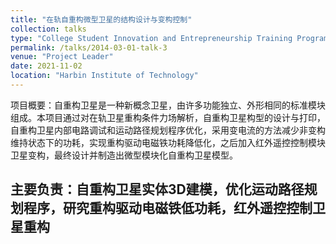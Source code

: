 ```yaml
---
title: "在轨自重构微型卫星的结构设计与变构控制"
collection: talks
type: "College Student Innovation and Entrepreneurship Training Program"
permalink: /talks/2014-03-01-talk-3
venue: "Project Leader"
date: 2021-11-02
location: "Harbin Institute of Technology"
---
```


项目概要：自重构卫星是一种新概念卫星，由许多功能独立、外形相同的标准模块组成。本项目通过对在轨卫星重构条件力场解析，自重构卫星构型的设计与打印，自重构卫星内部电路调试和运动路径规划程序优化，采用变电流的方法减少非变构维持状态下的功耗，实现重构驱动电磁铁功耗降低化，之后加入红外遥控控制模块卫星变构，最终设计并制造出微型模块化自重构卫星模型。

主要负责：自重构卫星实体3D建模，优化运动路径规划程序，研究重构驱动电磁铁低功耗，红外遥控控制卫星重构
-

